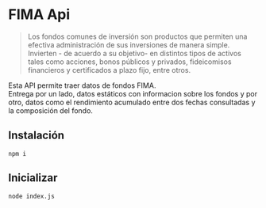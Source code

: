 # FIMA Api

> Los fondos comunes de inversión son productos que permiten una efectiva administración de sus inversiones de manera simple. Invierten - de acuerdo a su objetivo- en distintos tipos de activos tales como acciones, bonos públicos y privados, fideicomisos financieros y certificados a plazo fijo, entre otros.

Esta API permite traer datos de fondos FIMA.  
Entrega por un lado, datos estáticos con informacion sobre los fondos y por otro, datos como el rendimiento acumulado entre dos fechas consultadas y la composición del fondo.  


## Instalación

    npm i

## Inicializar

    node index.js